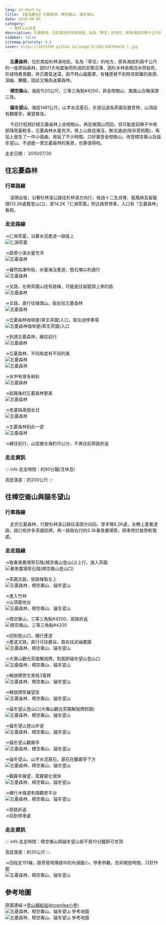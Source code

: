 ```yaml
---
lang: zh-Hant-tw
title: 【南投鹿谷】忘憂森林、樟空崙山、貓冬望山
date: 2010-08-05
category: 
  - 南投上山走走
description: 忘憂森林，位於南投杉林溪地區，名為『草坔』的地方，原為海拔約兩千公尺的一座原始森林，因921大地震後而形成的淤積沼澤，因杉木林長期泡水而枯死，形成特異景觀，終日霧氣迷濛，因不時山嵐籠罩，有種感覺不到時空距離的美感、深幽、朦朧，因此又稱為迷霧森林。
sidebar: false
sitemap.priority: 0.8
cover: https://1013399.github.io/image-5/296/160766424_l.jpg
---
```


    **忘憂森林**，位於南投杉林溪地區，名為『草坔』的地方，原為海拔約兩千公尺的一座原始森林，因921大地震後而形成的淤積沼澤，因杉木林長期泡水而枯死，形成特異景觀，終日霧氣迷濛，因不時山嵐籠罩，有種感覺不到時空距離的美感、深幽、朦朧，因此又稱為迷霧森林。  

<!-- more -->

    **樟空崙山**，海拔1520公尺，三等三角點#4200，與金柑樹山、鳳凰山合稱溪頭三珠。  

    **貓冬望山**，海拔1481公尺，山字水泥基石，步道沿途為茶園及銀杏林，山頂設有觀霧亭，展望甚佳。

    今日行程預計經忘憂森林上金柑樹山，再從嶺頭山而回，但可能是前陣子中南部降雨量較多，忘憂森林水量充沛，將上山路徑淹沒，無法通過(除非穿雨靴)，再加上發生了一件小插曲，拖延了不少時間，只好棄登金柑樹山，改登樟空崙山及貓冬望山，不過能一賞忘憂森林的美景，也算值得啦。

走走日期： 2010/07/30


## 往忘憂森林

### 行車路線
    溪頭出發，沿著杉林溪公路往杉林溪方向行，經過十二生肖彎、龍鳳峽及留龍頭(13.2K處舊登山口)，至14.2K「仁淵茶葉」附近路旁停車，入口有「忘憂森林」看板。

### 走走路線
→仁淵茶葉，沿著水泥產道一路陡上  
![仁淵茶葉](https://1013399.github.io/image-5/296/160766406_l.jpg)

→路旁小溪水量充沛  
![忘憂森林](https://1013399.github.io/image-5/296/160766409_l.jpg)

→儼然如瀑布般，水量淹沒產道，墊石塊以利通行  
![忘憂森林](https://1013399.github.io/image-5/296/160766413_l.jpg)

→叉路，左側茶園山徑有路條，可能是往留龍頭上來的路  
![忘憂森林](https://1013399.github.io/image-5/296/160766450_l.jpg)

→叉路，直行往嶺頭山，取右往忘憂森林  
![忘憂森林](https://1013399.github.io/image-5/296/160766417_l.jpg)

→忘憂森林咖啡屋(草坔茶園)入口，取左過停車場  
![忘憂森林咖啡屋(草坔茶園)入口](https://1013399.github.io/image-5/296/160766421_l.jpg)

→到達忘憂森林，續往前行  
![忘憂森林](https://1013399.github.io/image-5/296/160766424_l.jpg)

→忘憂森林，不同角度有不同的美  
![忘憂森林](https://1013399.github.io/image-5/296/160766426_l.jpg)  
![忘憂森林](https://1013399.github.io/image-5/296/160766430_l.jpg)

→水中有很多蝌蚪  
![忘憂森林](https://1013399.github.io/image-5/296/160766433_l.jpg)

→起霧後的忘憂森林更美  
![忘憂森林](https://1013399.github.io/image-5/296/160766439_l.jpg)

→老婆與兩個女兒  
![忘憂森林](https://1013399.github.io/image-5/296/160766444_l.jpg)

→忘憂森林到此一遊  
![忘憂森林](https://1013399.github.io/image-5/296/160766446_l.jpg)  

→續往前行，山徑被水淹約15公分，不再往前原路折返

### 走走資訊
::: info
走走時間：約90分鐘(含休息)

高低落差：約200公尺
:::

## 往樟空崙山與貓冬望山

### 行車路線
    走完忘憂森林，行駛杉林溪公路往溪頭方向回，至羊彎6.2K處，左轉上產業道路，路口有許多茶園招牌，再一路取右行約2.3k春景農場旁，將車停於路旁較寬處。

### 走走路線
→取春景農場旁石階(樟空崙山登山口)上行，進入茶園  
![春景農場旁石階(樟空崙山登山口)](https://1013399.github.io/image-5/296/160766453_l.jpg)

→茶園叉路，依路條取左上  
![忘憂森林、樟空崙山、貓冬望山](https://1013399.github.io/image-5/296/160766457_l.jpg)

→進入竹林  
→山頂基地台  
![忘憂森林、樟空崙山、貓冬望山](https://1013399.github.io/image-5/296/160766463_l.jpg)

→樟空崙山，三等三角點#4200，原路折返  
![樟空崙山，三等三角點#4200](https://1013399.github.io/image-5/296/160766469_l.jpg)

→回到登山口，續行產道  
→產道叉路，直行可往鹿谷，取右往武岫農園  
![忘憂森林、樟空崙山、貓冬望山](https://1013399.github.io/image-5/296/160766471_l.jpg)

→大崙山觀光茶園解說牌，對面即貓冬望山登山口  
![忘憂森林、樟空崙山、貓冬望山](https://1013399.github.io/image-5/296/160766473_l.jpg)

→解說牌旁文景枝3電桿  
![忘憂森林、樟空崙山、貓冬望山](https://1013399.github.io/image-5/296/160766483_l.jpg)

→解說牌旁展望佳  
![忘憂森林、樟空崙山、貓冬望山](https://1013399.github.io/image-5/296/160766485_l.jpg)

→貓冬望山登山口(大崙山觀光茶園解說牌對面)  
![忘憂森林、樟空崙山、貓冬望山](https://1013399.github.io/image-5/296/160766474_l.jpg)

→貓冬望山登山步道  
![忘憂森林、樟空崙山、貓冬望山](https://1013399.github.io/image-5/296/160766476_l.jpg)

→貓冬望山觀霧亭  
![忘憂森林、樟空崙山、貓冬望山](https://1013399.github.io/image-5/296/160766477_l.jpg)

→貓冬望山，山字水泥基石，基石在觀霧亭下方  
![忘憂森林、樟空崙山、貓冬望山](https://1013399.github.io/image-5/296/160766479_l.jpg)

→觀霧亭展望，雲霧變化很快  
![忘憂森林、樟空崙山、貓冬望山](https://1013399.github.io/image-5/296/160766481_l.jpg)

→續行木棧道有個觀景平台  
![忘憂森林、樟空崙山、貓冬望山](https://1013399.github.io/image-5/296/160766482_l.jpg)

→原路折返  
→回到停車處

### 走走資訊
::: info
走走時間：樟空崙山與貓冬望山皆不用10分鐘即可攻頂

高低落差：約30公尺
:::

→回程走151線，路旁發現傳說中的內湖國小，停車參觀，但非開放時間，只好作罷  
![忘憂森林、樟空崙山、貓冬望山](https://1013399.github.io/image-5/296/160766487_l.jpg)

## 參考地圖
原圖連結→[登山補給站(brownlee小李)](http://www.keepon.com.tw/ActiveSite/Article/One.asp?ArticleID=26234)  
![忘憂森林、樟空崙山、貓冬望山 參考地圖](https://1013399.github.io/image-5/296/160766504_l.jpg)  
![忘憂森林、樟空崙山、貓冬望山 參考地圖](https://1013399.github.io/image-5/296/160766503_l.jpg)